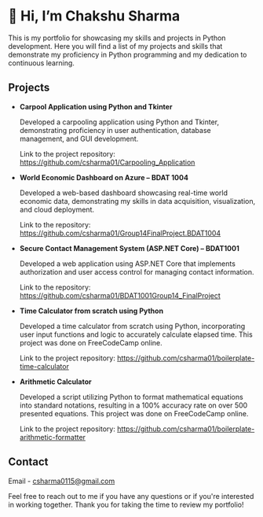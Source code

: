 # 👋 Hi, I’m Chakshu Sharma
This is my portfolio for showcasing my skills and projects in Python development. Here you will find a list of my projects and skills that demonstrate my proficiency in Python programming and my dedication to continuous learning.

##  Projects
- **Carpool Application using Python and Tkinter**

  Developed a carpooling application using Python and Tkinter, demonstrating proficiency in user authentication, database management, and GUI development.

  Link to the project repository: https://github.com/csharma01/Carpooling_Application

- **World Economic Dashboard on Azure – BDAT 1004**

    Developed a web-based dashboard showcasing real-time world economic data, demonstrating my skills in data acquisition, visualization, and cloud deployment.

    Link to the repository: https://github.com/csharma01/Group14FinalProject.BDAT1004
    
- **Secure Contact Management System (ASP.NET Core) – BDAT1001**

    Developed a web application using ASP.NET Core that implements authorization and user access control for managing contact information.
  
    Link to the repository: https://github.com/csharma01/BDAT1001Group14_FinalProject
  
- **Time Calculator from scratch using Python**

   Developed a time calculator from scratch using Python, incorporating user input functions and logic to accurately calculate elapsed time.
   This project was done on FreeCodeCamp online.

  Link to the project repository: https://github.com/csharma01/boilerplate-time-calculator
- **Arithmetic Calculator**

  Developed a script utilizing Python to format mathematical equations into standard notations, resulting in a 100% accuracy rate on over 500
  presented equations. This project was done on FreeCodeCamp online.
  
  Link to the project repository: https://github.com/csharma01/boilerplate-arithmetic-formatter

## **Contact**
  Email - csharma0115@gmail.com
  
Feel free to reach out to me if you have any questions or if you're interested in working together. Thank you for taking the time to review my portfolio!

<!---
csharma01/csharma01 is a ✨ special ✨ repository because its `README.md` (this file) appears on your GitHub profile.
You can click the Preview link to take a look at your changes.
--->
